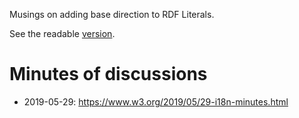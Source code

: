 Musings on adding base direction to RDF Literals.

See the readable [version](https://w3c.github.io/rdf-dir-literal/).

# Minutes of discussions

* 2019-05-29: https://www.w3.org/2019/05/29-i18n-minutes.html
